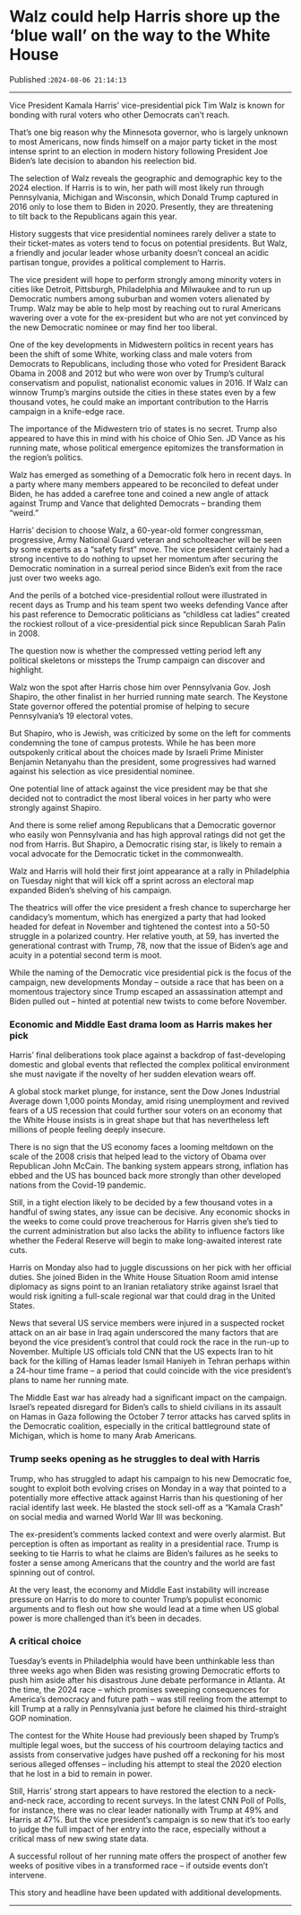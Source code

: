 # Walz could help Harris shore up the ‘blue wall’ on the way to the White House

Published :`2024-08-06 21:14:13`

---

Vice President Kamala Harris’ vice-presidential pick Tim Walz is known for bonding with rural voters who other Democrats can’t reach.

That’s one big reason why the Minnesota governor, who is largely unknown to most Americans, now finds himself on a major party ticket in the most intense sprint to an election in modern history following President Joe Biden’s late decision to abandon his reelection bid.

The selection of Walz reveals the geographic and demographic key to the 2024 election. If Harris is to win, her path will most likely run through Pennsylvania, Michigan and Wisconsin, which Donald Trump captured in 2016 only to lose them to Biden in 2020. Presently, they are threatening to tilt back to the Republicans again this year.

History suggests that vice presidential nominees rarely deliver a state to their ticket-mates as voters tend to focus on potential presidents. But Walz, a friendly and jocular leader whose urbanity doesn’t conceal an acidic partisan tongue, provides a political complement to Harris.

The vice president will hope to perform strongly among minority voters in cities like Detroit, Pittsburgh, Philadelphia and Milwaukee and to run up Democratic numbers among suburban and women voters alienated by Trump. Walz may be able to help most by reaching out to rural Americans wavering over a vote for the ex-president but who are not yet convinced by the new Democratic nominee or may find her too liberal.

One of the key developments in Midwestern politics in recent years has been the shift of some White, working class and male voters from Democrats to Republicans, including those who voted for President Barack Obama in 2008 and 2012 but who were won over by Trump’s cultural conservatism and populist, nationalist economic values in 2016. If Walz can winnow Trump’s margins outside the cities in these states even by a few thousand votes, he could make an important contribution to the Harris campaign in a knife-edge race.

The importance of the Midwestern trio of states is no secret. Trump also appeared to have this in mind with his choice of Ohio Sen. JD Vance as his running mate, whose political emergence epitomizes the transformation in the region’s politics.

Walz has emerged as something of a Democratic folk hero in recent days. In a party where many members appeared to be reconciled to defeat under Biden, he has added a carefree tone and coined a new angle of attack against Trump and Vance that delighted Democrats – branding them “weird.”

Harris’ decision to choose Walz, a 60-year-old former congressman, progressive, Army National Guard veteran and schoolteacher will be seen by some experts as a “safety first” move. The vice president certainly had a strong incentive to do nothing to upset her momentum after securing the Democratic nomination in a surreal period since Biden’s exit from the race just over two weeks ago.

And the perils of a botched vice-presidential rollout were illustrated in recent days as Trump and his team spent two weeks defending Vance after his past reference to Democratic politicians as “childless cat ladies” created the rockiest rollout of a vice-presidential pick since Republican Sarah Palin in 2008.

The question now is whether the compressed vetting period left any political skeletons or missteps the Trump campaign can discover and highlight.

Walz won the spot after Harris chose him over Pennsylvania Gov. Josh Shapiro, the other finalist in her hurried running mate search. The Keystone State governor offered the potential promise of helping to secure Pennsylvania’s 19 electoral votes.

But Shapiro, who is Jewish, was criticized by some on the left for comments condemning the tone of campus protests. While he has been more outspokenly critical about the choices made by Israeli Prime Minister Benjamin Netanyahu than the president, some progressives had warned against his selection as vice presidential nominee.

One potential line of attack against the vice president may be that she decided not to contradict the most liberal voices in her party who were strongly against Shapiro.

And there is some relief among Republicans that a Democratic governor who easily won Pennsylvania and has high approval ratings did not get the nod from Harris. But Shapiro, a Democratic rising star, is likely to remain a vocal advocate for the Democratic ticket in the commonwealth.

Walz and Harris will hold their first joint appearance at a rally in Philadelphia on Tuesday night that will kick off a sprint across an electoral map expanded Biden’s shelving of his campaign.

The theatrics will offer the vice president a fresh chance to supercharge her candidacy’s momentum, which has energized a party that had looked headed for defeat in November and tightened the contest into a 50-50 struggle in a polarized country. Her relative youth, at 59, has inverted the generational contrast with Trump, 78, now that the issue of Biden’s age and acuity in a potential second term is moot.

While the naming of the Democratic vice presidential pick is the focus of the campaign, new developments Monday – outside a race that has been on a momentous trajectory since Trump escaped an assassination attempt and Biden pulled out – hinted at potential new twists to come before November.

### Economic and Middle East drama loom as Harris makes her pick

Harris’ final deliberations took place against a backdrop of fast-developing domestic and global events that reflected the complex political environment she must navigate if the novelty of her sudden elevation wears off.

A global stock market plunge, for instance, sent the Dow Jones Industrial Average down 1,000 points Monday, amid rising unemployment and revived fears of a US recession that could further sour voters on an economy that the White House insists is in great shape but that has nevertheless left millions of people feeling deeply insecure.

There is no sign that the US economy faces a looming meltdown on the scale of the 2008 crisis that helped lead to the victory of Obama over Republican John McCain. The banking system appears strong, inflation has ebbed and the US has bounced back more strongly than other developed nations from the Covid-19 pandemic.

Still, in a tight election likely to be decided by a few thousand votes in a handful of swing states, any issue can be decisive. Any economic shocks in the weeks to come could prove treacherous for Harris given she’s tied to the current administration but also lacks the ability to influence factors like whether the Federal Reserve will begin to make long-awaited interest rate cuts.

Harris on Monday also had to juggle discussions on her pick with her official duties. She joined Biden in the White House Situation Room amid intense diplomacy as signs point to an Iranian retaliatory strike against Israel that would risk igniting a full-scale regional war that could drag in the United States.

News that several US service members were injured in a suspected rocket attack on an air base in Iraq again underscored the many factors that are beyond the vice president’s control that could rock the race in the run-up to November. Multiple US officials told CNN that the US expects Iran to hit back for the killing of Hamas leader Ismail Haniyeh in Tehran perhaps within a 24-hour time frame – a period that could coincide with the vice president’s plans to name her running mate.

The Middle East war has already had a significant impact on the campaign. Israel’s repeated disregard for Biden’s calls to shield civilians in its assault on Hamas in Gaza following the October 7 terror attacks has carved splits in the Democratic coalition, especially in the critical battleground state of Michigan, which is home to many Arab Americans.

### Trump seeks opening as he struggles to deal with Harris

Trump, who has struggled to adapt his campaign to his new Democratic foe, sought to exploit both evolving crises on Monday in a way that pointed to a potentially more effective attack against Harris than his questioning of her racial identify last week. He blasted the stock sell-off as a “Kamala Crash” on social media and warned World War III was beckoning.

The ex-president’s comments lacked context and were overly alarmist. But perception is often as important as reality in a presidential race. Trump is seeking to tie Harris to what he claims are Biden’s failures as he seeks to foster a sense among Americans that the country and the world are fast spinning out of control.

At the very least, the economy and Middle East instability will increase pressure on Harris to do more to counter Trump’s populist economic arguments and to flesh out how she would lead at a time when US global power is more challenged than it’s been in decades.

### A critical choice

Tuesday’s events in Philadelphia would have been unthinkable less than three weeks ago when Biden was resisting growing Democratic efforts to push him aside after his disastrous June debate performance in Atlanta. At the time, the 2024 race – which promises sweeping consequences for America’s democracy and future path – was still reeling from the attempt to kill Trump at a rally in Pennsylvania just before he claimed his third-straight GOP nomination.

The contest for the White House had previously been shaped by Trump’s multiple legal woes, but the success of his courtroom delaying tactics and assists from conservative judges have pushed off a reckoning for his most serious alleged offenses – including his attempt to steal the 2020 election that he lost in a bid to remain in power.

Still, Harris’ strong start appears to have restored the election to a neck-and-neck race, according to recent surveys. In the latest CNN Poll of Polls, for instance, there was no clear leader nationally with Trump at 49% and Harris at 47%. But the vice president’s campaign is so new that it’s too early to judge the full impact of her entry into the race, especially without a critical mass of new swing state data.

A successful rollout of her running mate offers the prospect of another few weeks of positive vibes in a transformed race – if outside events don’t intervene.

This story and headline have been updated with additional developments.

---

